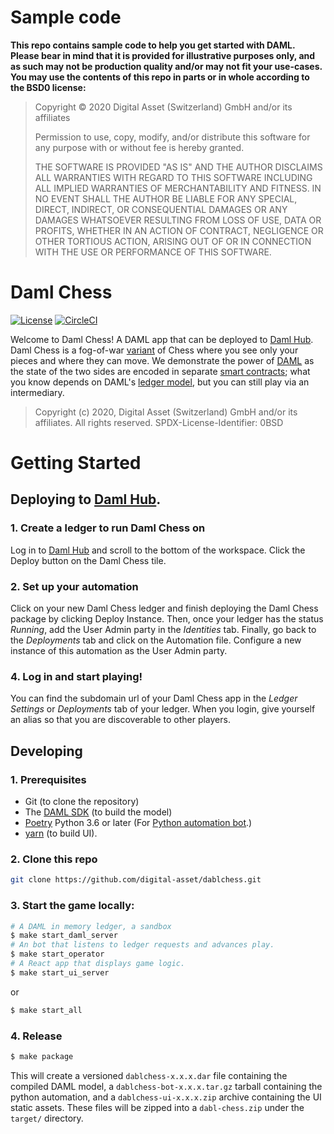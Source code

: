 # Sample code

**This repo contains sample code to help you get started with DAML. Please bear in mind that it is provided for illustrative purposes only, and as such may not be production quality and/or may not fit your use-cases. You may use the contents of this repo in parts or in whole according to the BSD0 license:**

> Copyright © 2020 Digital Asset (Switzerland) GmbH and/or its affiliates
>
> Permission to use, copy, modify, and/or distribute this software for any purpose with or without fee is hereby granted.
>
> THE SOFTWARE IS PROVIDED "AS IS" AND THE AUTHOR DISCLAIMS ALL WARRANTIES WITH REGARD TO THIS SOFTWARE INCLUDING ALL IMPLIED WARRANTIES OF MERCHANTABILITY AND FITNESS. IN NO EVENT SHALL THE AUTHOR BE LIABLE FOR ANY SPECIAL, DIRECT, INDIRECT, OR CONSEQUENTIAL DAMAGES OR ANY DAMAGES WHATSOEVER RESULTING FROM LOSS OF USE, DATA OR PROFITS, WHETHER IN AN ACTION OF CONTRACT, NEGLIGENCE OR OTHER TORTIOUS ACTION, ARISING OUT OF OR IN CONNECTION WITH THE USE OR PERFORMANCE OF THIS SOFTWARE.

# Daml Chess

[![License](https://img.shields.io/badge/License-Apache%202.0-blue.svg)](./LICENSE)
[![CircleCI](https://circleci.com/gh/digital-asset/dablchess.svg?style=svg)](https://circleci.com/gh/digital-asset/dablchess)


Welcome to Daml Chess! A DAML app that can be deployed to [Daml Hub](https://hub.daml.com/). Daml Chess is a fog-of-war [variant](https://en.wikipedia.org/wiki/Dark_chess) of Chess where you see only your pieces and where they can move. We demonstrate the power of [DAML](https://daml.com/) as the state of the two sides are encoded in separate [smart contracts](daml/Chess.daml); what you know depends on DAML's [ledger model](https://docs.daml.com/concepts/ledger-model/ledger-integrity.html), but you can still play via an intermediary.

> Copyright (c) 2020, Digital Asset (Switzerland) GmbH and/or its affiliates. All rights reserved. SPDX-License-Identifier: 0BSD

# Getting Started

## Deploying to [Daml Hub](https://hub.daml.com/).

### 1. Create a ledger to run Daml Chess on

Log in to [Daml Hub](https://hub.daml.com/) and scroll to the bottom of the workspace. Click the Deploy button on the Daml Chess tile.

### 2. Set up your automation
Click on your new Daml Chess ledger and finish deploying the Daml Chess package by clicking Deploy Instance. Then, once your ledger has the status _Running_, add the User Admin party in the _Identities_ tab. Finally, go back to the _Deployments_ tab and click on the Automation file. Configure a new instance of this automation as the User Admin party.

### 4. Log in and start playing!

You can find the subdomain url of your Daml Chess app in the _Ledger Settings_ or _Deployments_ tab of your ledger.  When you login, give yourself an alias so that you are discoverable to other players.

## Developing

### 1. Prerequisites

- Git (to clone the repository)
- The [DAML SDK](https://docs.daml.com/getting-started/installation.html) (to build the model)
- [Poetry](https://python-poetry.org/) Python 3.6 or later (For [Python automation bot](https://hub.daml.com/docs).)
- [yarn](https://classic.yarnpkg.com/en/) (to build UI).

### 2. Clone this repo

```bash
git clone https://github.com/digital-asset/dablchess.git
```

### 3. Start the game locally:

```bash
# A DAML in memory ledger, a sandbox
$ make start_daml_server
# An bot that listens to ledger requests and advances play.
$ make start_operator
# A React app that displays game logic.
$ make start_ui_server
```

or
```bash
$ make start_all
```
### 4. Release

```bash
$ make package
```

This will create a versioned `dablchess-x.x.x.dar` file containing the compiled DAML model, a `dablchess-bot-x.x.x.tar.gz` tarball containing the python automation, and a `dablchess-ui-x.x.x.zip` archive containing the UI static assets. These files will be zipped into a `dabl-chess.zip` under the `target/` directory.


